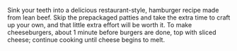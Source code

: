 Sink your teeth into a delicious restaurant-style, hamburger recipe made from lean beef. Skip the prepackaged patties and take the extra time to craft up your own, and that little extra effort will be worth it. To make cheeseburgers, about 1 minute before burgers are done, top with sliced cheese; continue cooking until cheese begins to melt.